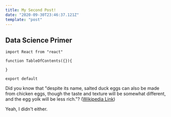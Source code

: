 ```yaml
---
title: My Second Post!
date: "2020-09-30T23:46:37.121Z"
template: "post"
---
```


## Data Science Primer



```JSX
import React from "react"

function TableOfContents({}){

}

export default 
```


Did you know that "despite its name, salted duck eggs can also be made from
chicken eggs, though the taste and texture will be somewhat different, and the
egg yolk will be less rich."?
([Wikipedia Link](https://en.wikipedia.org/wiki/Salted_duck_egg))

Yeah, I didn't either.
